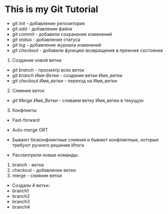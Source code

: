 # This is my Git Tutorial

* *git init* - добавление репозитория 
* *git add* - добавление файла 
* *git commit* - добавили сохранение изменений
* *git status* - добавление статуса 
* *git log* - добавление журнала изменений  
* *git checkout* - добавили функцию возвращение в прежнее состояние 
1. Создание новой ветки
* *git branch* - просмотр всех веток
* *git branch Имя-Ветки* - создание ветки Имя_ветки
* *git checkout Имя_ветки* - переход на Имя_ветки
2. Слияние веток
* *git Merge Имя_Ветки* - сливаем ветку Имя_ветки в текущую 

3. Конфликты

* Fast-forward
* Auto-merge ORT
* Бывают безконфликтные слияния и бывают конфликтные, которые требуют ручного решения 
Итоги 

* Рассмотрели новые команды:
1. branch - ветка
2. checkout - добавление ветки 
3. merge - слияние ветки

* Создали 4 ветки:
* branch1
* branch2
* branch3
* branch4

